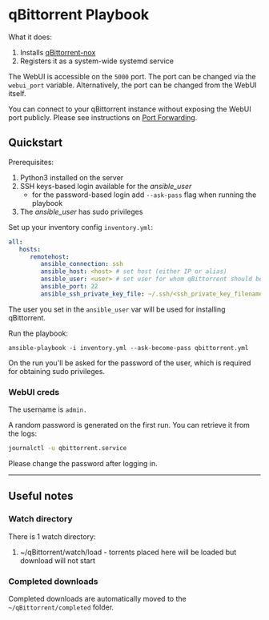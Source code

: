 # qBittorrent Playbook

What it does:

1. Installs [qBittorrent-nox](https://github.com/qbittorrent/qBittorrent)
2. Registers it as a system-wide systemd service

The WebUI is accessible on the `5000` port. The port can be changed via the `webui_port` variable.
Alternatively, the port can be changed from the WebUI itself.

You can connect to your qBittorrent instance without exposing the WebUI port publicly. Please see instructions on [Port Forwarding](../docs/PortForwarding.md).

## Quickstart

Prerequisites:

1. Python3 installed on the server
2. SSH keys-based login available for the *ansible_user*
    - for the password-based login add `--ask-pass` flag when running the playbook
3. The *ansible_user* has sudo privileges

Set up your inventory config `inventory.yml`:

```yaml
all:
   hosts:
      remotehost:
         ansible_connection: ssh
         ansible_host: <host> # set host (either IP or alias)
         ansible_user: <user> # set user for whom qBittorrent should be installed
         ansible_port: 22
         ansible_ssh_private_key_file: ~/.ssh/<ssh_private_key_filename> # set SSH private key filename
```

The user you set in the `ansible_user` var will be used for installing qBittorrent.

Run the playbook:

```shell
ansible-playbook -i inventory.yml --ask-become-pass qbittorrent.yml
```

On the run you'll be asked for the password of the user, which is required for obtaining sudo privileges.

### WebUI creds

The username is `admin.`

A random password is generated on the first run. You can retrieve it from the logs:
```sh
journalctl -u qbittorrent.service
```

Please change the password after logging in.

---

## Useful notes

### Watch directory

There is 1 watch directory:

1. ~/qBittorrent/watch/load - torrents placed here will be loaded but download will not start

### Completed downloads

Completed downloads are automatically moved to the `~/qBittorrent/completed` folder.
